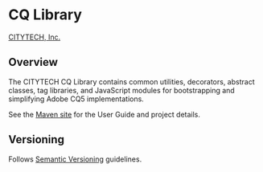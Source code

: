 # CQ Library

[CITYTECH, Inc.](http://www.citytechinc.com)

## Overview

The CITYTECH CQ Library contains common utilities, decorators, abstract classes, tag libraries, and JavaScript modules for bootstrapping and simplifying Adobe CQ5 implementations.

See the [Maven site](http://code.citytechinc.com/cq-library) for the User Guide and project details.

## Versioning

Follows [Semantic Versioning](http://semver.org/) guidelines.
